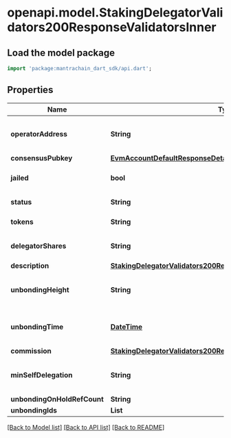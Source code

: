 # openapi.model.StakingDelegatorValidators200ResponseValidatorsInner

## Load the model package
```dart
import 'package:mantrachain_dart_sdk/api.dart';
```

## Properties
Name | Type | Description | Notes
------------ | ------------- | ------------- | -------------
**operatorAddress** | **String** | operator_address defines the address of the validator's operator; bech encoded in JSON. | [optional] 
**consensusPubkey** | [**EvmAccountDefaultResponseDetailsInner**](EvmAccountDefaultResponseDetailsInner.md) |  | [optional] 
**jailed** | **bool** | jailed defined whether the validator has been jailed from bonded status or not. | [optional] 
**status** | **String** | status is the validator status (bonded/unbonding/unbonded). | [optional] [default to 'BOND_STATUS_UNSPECIFIED']
**tokens** | **String** | tokens define the delegated tokens (incl. self-delegation). | [optional] 
**delegatorShares** | **String** | delegator_shares defines total shares issued to a validator's delegators. | [optional] 
**description** | [**StakingDelegatorValidators200ResponseValidatorsInnerDescription**](StakingDelegatorValidators200ResponseValidatorsInnerDescription.md) |  | [optional] 
**unbondingHeight** | **String** | unbonding_height defines, if unbonding, the height at which this validator has begun unbonding. | [optional] 
**unbondingTime** | [**DateTime**](DateTime.md) | unbonding_time defines, if unbonding, the min time for the validator to complete unbonding. | [optional] 
**commission** | [**StakingDelegatorValidators200ResponseValidatorsInnerCommission**](StakingDelegatorValidators200ResponseValidatorsInnerCommission.md) |  | [optional] 
**minSelfDelegation** | **String** | min_self_delegation is the validator's self declared minimum self delegation.  Since: cosmos-sdk 0.46 | [optional] 
**unbondingOnHoldRefCount** | **String** |  | [optional] 
**unbondingIds** | **List<String>** |  | [optional] [default to const []]

[[Back to Model list]](../README.md#documentation-for-models) [[Back to API list]](../README.md#documentation-for-api-endpoints) [[Back to README]](../README.md)


